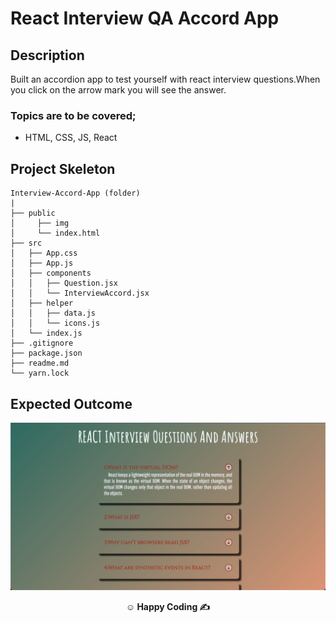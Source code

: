 # React Interview QA Accord App

## Description

Built an accordion app to test yourself with react interview questions.When you click on the arrow mark you will see the answer.

### Topics are to be covered;

- HTML, CSS, JS, React

## Project Skeleton

```
Interview-Accord-App (folder)
|       
├── public
│     ├── img
│     └── index.html
├── src
│   ├── App.css
│   ├── App.js
│   ├── components
│   │   ├── Question.jsx
│   │   └── InterviewAccord.jsx
│   ├── helper
│   │   ├── data.js
│   │   └── icons.js
│   └── index.js
├── .gitignore
├── package.json
├── readme.md
└── yarn.lock

```

## Expected Outcome

**<div align="center">![Project Snapshot](snapshot.png)</div>**

**<p align="center">&#9786; Happy Coding &#9997;</p>**
